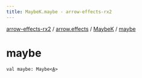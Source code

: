 ```yaml
---
title: MaybeK.maybe - arrow-effects-rx2
---
```


[arrow-effects-rx2](../../index.html) / [arrow.effects](../index.html) / [MaybeK](index.html) / [maybe](./maybe.html)

# maybe

`val maybe: Maybe<`[`A`](index.html#A)`>`